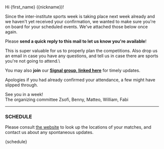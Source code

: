 Hi {first_name} ({nickname})!

Since the inter-institute sports week is taking place next week already and we haven't yet received your confirmation, we wanted to make sure you're on board for your scheduled events. We've attached those below once again.

Please **send a quick reply to this mail to let us know you're available**!

This is super valuable for us to properly plan the competitions.
Also drop us an email in case you have any questions, and tell us in case there are sports you're not going to attend.\

You may also **join** our **[Signal group, linked here]({signal_link})** for timely updates.

Apologies if you had already confirmed your attendance, a few might have slipped through.

See you in a week!\
The organizing committee
Zsofi, Benny, Matteo, William, Fabi

-------------------

### SCHEDULE

Please consult [the website](https://sports-week-garching.streamlit.app/) to look up the locations of your matches, and contact us about any spontaneous updates.

{schedule}
